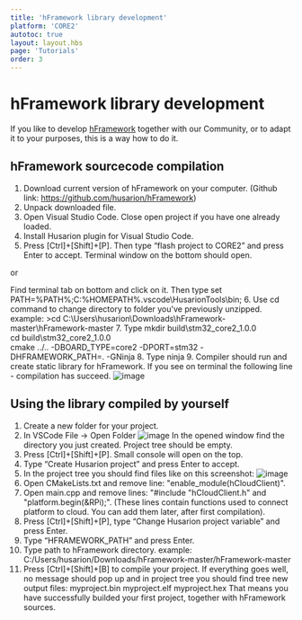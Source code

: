 ```yaml
---
title: 'hFramework library development'
platform: 'CORE2'
autotoc: true
layout: layout.hbs
page: 'Tutorials'
order: 3
---
```


# hFramework library development #

If you like to develop [hFramework](https://github.com/husarion/hFramework) together with our Community, or to adapt it to your purposes, this is a way how to do it.

## hFramework sourcecode compilation ##

1. Download current version of hFramework on your computer.
(Github link: https://github.com/husarion/hFramework)
2. Unpack downloaded file.
3. Open Visual Studio Code. Close open project if you have one already loaded.
4. Install Husarion plugin for Visual Studio Code.
5. Press [Ctrl]+[Shift]+[P]. Then type “flash project to CORE2” and press Enter to accept. Terminal window on the bottom should open.

or

Find terminal tab on bottom and click on it. Then type 
	set PATH=%PATH%;C:%HOMEPATH%\.vscode\HusarionTools\bin;
6. Use cd command to change directory to folder you've previously unzipped.
example: >cd C:\Users\husarion\Downloads\hFramework-master\hFramework-master
7. Type
    mkdir build\stm32_core2_1.0.0\
    cd build\stm32_core2_1.0.0\
    cmake ../.. -DBOARD_TYPE=core2 -DPORT=stm32 -DHFRAMEWORK_PATH=. -GNinja
8. Type
	ninja
9. Compiler should run and create static library for hFramework.
If you see on terminal the following line - compilation has succeed.
![image](/assets/img/howToStart/lib_p9.png)

## Using the library compiled by yourself ##

1. Create a new folder for your project.
2. In VSCode File -> Open Folder
![image](/assets/img/howToStart/com_p2.png)
In the opened window find the directory you just created. Project tree should be empty.
3. Press [Ctrl]+[Shift]+[P]. Small console will open on the top.
4. Type “Create Husarion project” and press Enter to accept.
5. In the project tree you should find files like on this screenshot:
![image](/assets/img/howToStart/com_p5.png)
6. Open CMakeLists.txt and remove line: "enable_module(hCloudClient)".
7. Open main.cpp and remove lines: "#include "hCloudClient.h" and "platform.begin(&RPi);".
(These lines contain functions used to connect platform to cloud. You can add them later, after first compilation).
8. Press [Ctrl]+[Shift]+[P], type “Change Husarion project variable” and press Enter.
9. Type “HFRAMEWORK_PATH” and press Enter.
10. Type path to hFramework directory.
example: C:/Users/husarion/Downloads/hFramework-master/hFramework-master
11. Press [Ctrl]+[Shift]+[B] to compile your project. If everything goes well, no message should pop up and in project tree you should find tree new output files:
	myproject.bin
	myproject.elf
	myproject.hex
That means you have successfully builded your first project, together with hFramework sources.
